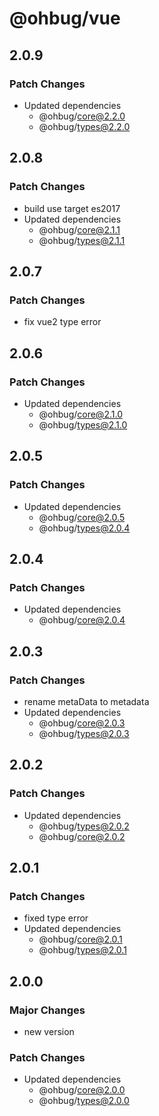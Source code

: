 # @ohbug/vue

## 2.0.9

### Patch Changes

- Updated dependencies
  - @ohbug/core@2.2.0
  - @ohbug/types@2.2.0

## 2.0.8

### Patch Changes

- build use target es2017
- Updated dependencies
  - @ohbug/core@2.1.1
  - @ohbug/types@2.1.1

## 2.0.7

### Patch Changes

- fix vue2 type error

## 2.0.6

### Patch Changes

- Updated dependencies
  - @ohbug/core@2.1.0
  - @ohbug/types@2.1.0

## 2.0.5

### Patch Changes

- Updated dependencies
  - @ohbug/core@2.0.5
  - @ohbug/types@2.0.4

## 2.0.4

### Patch Changes

- Updated dependencies
  - @ohbug/core@2.0.4

## 2.0.3

### Patch Changes

- rename metaData to metadata
- Updated dependencies
  - @ohbug/core@2.0.3
  - @ohbug/types@2.0.3

## 2.0.2

### Patch Changes

- Updated dependencies
  - @ohbug/types@2.0.2
  - @ohbug/core@2.0.2

## 2.0.1

### Patch Changes

- fixed type error
- Updated dependencies
  - @ohbug/core@2.0.1
  - @ohbug/types@2.0.1

## 2.0.0

### Major Changes

- new version

### Patch Changes

- Updated dependencies
  - @ohbug/core@2.0.0
  - @ohbug/types@2.0.0
